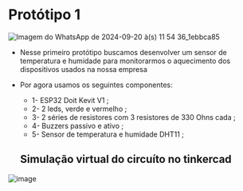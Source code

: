 # Protótipo 1
![Imagem do WhatsApp de 2024-09-20 à(s) 11 54 36_1ebbca85](https://github.com/user-attachments/assets/a99d62ac-5b19-4626-9752-e229662b8479)

* Nesse primeiro protótipo buscamos desenvolver um sensor de temperatura e humidade para monitorarmos o aquecimento dos dispositivos usados na nossa empresa

* Por agora usamos os seguintes componentes:
  * 1- ESP32 Doit Kevit V1 ;
  * 2- 2 leds, verde e vermelho ;
  * 3- 2 séries de resistores com 3 resistores de 330 Ohns cada ;
  * 4- Buzzers passivo e ativo ;
  * 5- Sensor de temperatura e humidade DHT11 ;


  ## Simulação virtual do circuíto no tinkercad
![image](https://github.com/user-attachments/assets/fa503f69-9d4a-480a-a70f-7ee595b908e9)



